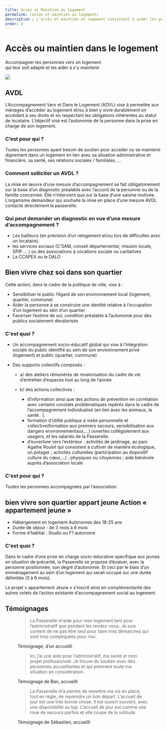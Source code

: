 ```yaml
---
title: Accès et Maintien au logement
permalink: /acces-et-maintien-au-logement/
description : L’accès et maintien en logement consistent à aider les personnes à réaliser leurs démarches administratives, de santé et liées à leur vie quotidienne.
order: 4
---
```


<div class="rounded-1 shadow bg-secondary">
<div class="row row-cols-2">
<div class="col-6 p-5">
<h1 class="fw-bold text-white">Accès ou maintien dans le logement</h1>
<p class="fs-3">Accompagner les personnes vers un logement<br>
qui leur soit adapté et les aider à s'y maintenir</p>
</div>
<div class="col-6 p-3">
<img src="{{ "/img/cypripedium-calceolus-400X400.jpg" | relative_url }}" />
</div>
</div>
</div>

## AVDL

L’Accompagnement Vers et Dans le Logement (ADVL) vise à permettre aux ménages d’accéder au logement et/ou à bien y vivre durablement en accédant à ses droits et en respectant les obligations inhérentes au statut de locataire. L’objectif visé est l’autonomie de la personne dans la prise en charge de son logement.

### C’est pour qui ?

Toutes les personnes ayant besoin de soutien pour accéder ou se maintenir dignement dans un logement en lien avec sa situation administrative et financière, sa santé, ses relations sociales / familiales, ...

### Comment solliciter un AVDL ?

La mise en œuvre d’une mesure d’accompagnement se fait obligatoirement sur la base d’un diagnostic préalable avec l’accord de la personne ou de la famille concernée. Elle n’intervient que sur la base d’une saisine motivée. L’organisme demandeur qui souhaite la mise en place d’une mesure AVDL contacte directement la passerelle.

### Qui peut demander un diagnostic en vue d’une mesure d’accompagnement ?

  - Les bailleurs (en prévision d’un relogement et/ou lors de difficultés avec un locataire).
  - les services sociaux (C’SAM, conseil départemental, mission locale, SPIP … ) ou des associations à vocations sociale ou caritatives
  - La CCAPEX ou le DALO

## Bien vivre chez soi dans son quartier

Cette action, dans le cadre de la politique de ville, vise à :

  - Sensibiliser le public l’égard de son environnement local (logement, quartier, commune)
  - Aider la personne à se construire une identité relative à l’occupation d’un logement au sein d’un quartier
  - Favoriser l’estime de soi, condition préalable à l’autonomie pour des publics socialement dévalorisés

### C'est quoi ?

  - Un accompagnement socio-éducatif global qui vise à l’intégration sociale du public identifié au sein de son environnement privé (logement) et public (quartier, commune)
  - Des supports collectifs composés :

    - a/ des ateliers rémunérés de revalorisation du cadre de vie d’entretien d’espaces tout au long de l’année
    - b/ des actions collectives :

        - d’information ainsi que des actions de prévention en corrélation avec certains constats problématiques repérés dans le cadre de l’accompagnement individualisé (en lien avec les animaux, la santé.. ).
        - formation d’utilité publique à visée personnelle et collective(formation aux premiers secours, sensibilisation aux dangers environnementaux,…) ouvertes collégialement aux usagers, et les salariés de la Passerelle.
        - d’ouverture vers l’extérieur : activités de jardinage, au parc Agathe Roulot qui consistent à cultiver de manière écologique, un potager ; activités culturelles (participation au dispositif culture du cœur,…) ; physiques ou citoyennes ; aide bénévole auprès d’association locale

### C'est pour qui ?

Toutes les personnes accompagnées par l’association.

## bien vivre son quartier appart jeune Action « appartement jeune »

 - Hébergement en logement Autonomes des 18-25 ans
 - Durée de séjour : de 3 mois à 6 mois
 - Forme d’habitat : Studio ou F1 autonome

### C'est quoi ?

Dans le cadre d’une prise en charge socio-éducative spécifique aux jeunes en situation de précarité, la Passerelle se propose d’évaluer, avec la personne positionnée, son degré d’autonomie. Et ceci par le biais d’un emménagement au sein d’un logement qui serait occupé sur une durée délimitée (3 à 6 mois).

Le projet « appartement Jeune » s’inscrit ainsi en complémentarité des autres volets de l’action existante d’accompagnement social au logement.


## Témoignages

<figure>
<blockquote class="blockquote">
<p>La Passerelle m’aide pour mon logement tant pour l’administratif que pendant les rendez-vous. Je suis content de ne pas être seul pour faire mes démarches qui sont trop compliquées pour moi.</p>
</blockquote>
<figcaption class="blockquote-footer">
Témoignage, d’un accueilli
</figcaption>
</figure>
    
<figure>
<blockquote class="blockquote">
<p>Ici, j’ai une aide pour l’administratif, ma santé et mon projet professionnel. Je trouve du soutien avec des personnes accueillantes et qui prennent toute ma situation en considération.</p>
</blockquote>
<figcaption class="blockquote-footer">
Témoignage de Bao, accueilli
</figcaption>
</figure>

<figure>
<blockquote class="blockquote">
<p>La Passerelle m’a permis de remettre ma vie en place, tout en règle, de reprendre un bon départ. L’accueil de jour est une très bonne chose. Il est ouvert souvent, avec une disponibilité au top. L’accueil de jour est comme une roue de secours parfois et elle coupe de la solitude.</p>
</blockquote>
<figcaption class="blockquote-footer">
Témoignage de Sébastien, accueilli
</figcaption>
</figure>
